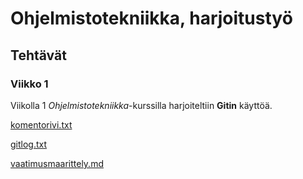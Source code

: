 # Ohjelmistotekniikka, harjoitustyö
## Tehtävät
### Viikko 1
Viikolla 1 *Ohjelmistotekniikka*-kurssilla harjoiteltiin **Gitin** käyttöä.  
  
[komentorivi.txt](https://github.com/brotholi/ot-harjoitustyo/blob/master/laskarit/viikko1/komentorivi.txt)  
  
[gitlog.txt](https://github.com/brotholi/ot-harjoitustyo/blob/master/laskarit/viikko1/gitlog.txt)  

[vaatimusmaarittely.md](https://github.com/brotholi/ot-harjoitustyo/blob/master/harjoitustyo/dokumentaatio/vaatimusmaarittely.md)  
